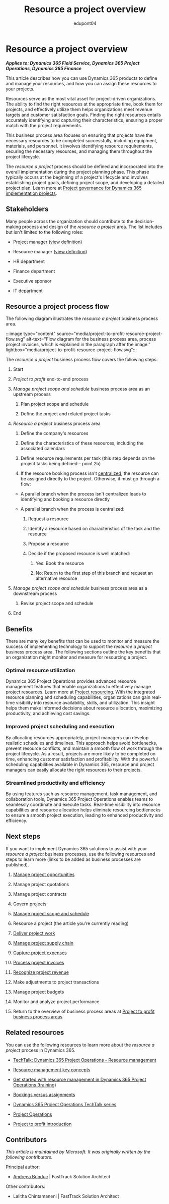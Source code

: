 ﻿---
title: Resource a project overview
description: Learn how you can use Dynamics 365 products to support the organization's business processes to resource projects.
ms.date: 07/25/2023
ms.topic: conceptual
author: edupont04
ms.author: abunduc
---

# Resource a project overview

***Applies to: Dynamics 365 Field Service, Dynamics 365 Project Operations, Dynamics 365 Finance***

This article describes how you can use Dynamics 365 products to define and manage your resources, and how you can assign these resources to your projects.

Resources serve as the most vital asset for project-driven organizations. The ability to find the right resources at the appropriate time, book them for projects, and effectively utilize them helps organizations meet revenue targets and customer satisfaction goals. Finding the right resources entails accurately identifying and capturing their characteristics, ensuring a proper match with the project requirements.

This business process area focuses on ensuring that projects have the necessary resources to be completed successfully, including equipment, materials, and personnel. It involves identifying resource requirements, securing the necessary resources, and managing them throughout the project lifecycle.

The *resource a project* process should be defined and incorporated into the overall implementation during the project planning phase. This phase typically occurs at the beginning of a project's lifecycle and involves establishing project goals, defining project scope, and developing a detailed project plan. Learn more at [Project governance for Dynamics 365 implementation projects](../implementation-guide/project-governance.md).

## Stakeholders 

Many people across the organization should contribute to the decision-making process and design of the *resource a project* area. The list includes but isn't limited to the following roles:

- Project manager ([view definition](glossary.md#project-manager))  

- Resource manager ([view definition](glossary.md#resource-manager))  

- HR department

- Finance department

- Executive sponsor

- IT department

## Resource a project process flow 

The following diagram illustrates the *resource a project* business process area.

:::image type="content" source="media/project-to-profit-resource-project-flow.svg" alt-text="Flow diagram for the business process area, process project invoices, which is explained in the paragraph after the image." lightbox="media/project-to-profit-resource-project-flow.svg":::

The *resource a project* business process flow covers the following steps:

1.  Start

2.  *Project to profit* end-to-end process

3.  *Manage project scope and schedule* business process area as an upstream process

    1.  Plan project scope and schedule

    2.  Define the project and related project tasks

4.  *Resource a project* business process area

    1.  Define the company's resources

    2.  Define the characteristics of these resources, including the associated calendars

    3.  Define resource requirements per task (this step depends on the project tasks being defined – point 2b)

    4.  If the resource booking process isn't [centralized](glossary.md#centralized-resource-allocation), the resource can be assigned directly to the project. Otherwise, it must go through a flow:

    - A parallel branch when the process isn't centralized leads to identifying and booking a resource directly

    - A parallel branch when the process is centralized:

      1.  Request a resource

      2.  Identify a resource based on characteristics of the task and the resource

      3.  Propose a resource

      4.  Decide if the proposed resource is well matched:

          1.  Yes: Book the resource

          2.  No: Return to the first step of this branch and request an alternative resource

5. *Manage project scope and schedule* business process area as a downstream process

    1.  Revise project scope and schedule

6. End

## Benefits

There are many key benefits that can be used to monitor and measure the success of implementing technology to support the *resource a project* business process area. The following sections outline the key benefits that an organization might monitor and measure for resourcing a project.

### Optimal resource utilization

Dynamics 365 Project Operations provides advanced resource management features that enable organizations to effectively manage project resources. Learn more at [Project resourcing](/dynamics365/project-operations/prod-pma/project-resourcing). With the integrated resource planning and scheduling capabilities, organizations can gain real-time visibility into resource availability, skills, and utilization. This insight helps them make informed decisions about resource allocation, maximizing productivity, and achieving cost savings.

### Improved project scheduling and execution

By allocating resources appropriately, project managers can develop realistic schedules and timelines. This approach helps avoid bottlenecks, prevent resource conflicts, and maintain a smooth flow of work through the project lifecycle. As a result, projects are more likely to be completed on time, enhancing customer satisfaction and profitability. With the powerful scheduling capabilities available in Dynamics 365, resource and project managers can easily allocate the right resources to their projects.

### Streamlined productivity and efficiency

By using features such as resource management, task management, and collaboration tools, Dynamics 365 Project Operations enables teams to seamlessly coordinate and execute tasks. Real-time visibility into resource capabilities and resource allocation helps eliminate resourcing bottlenecks to ensure a smooth project execution, leading to enhanced productivity and efficiency.

## Next steps

If you want to implement Dynamics 365 solutions to assist with your *resource a project* business processes, use the following resources and steps to learn more (links to be added as business processes are published).

1. [Manage project opportunities](project-to-profit-manage-project-opportunities-overview.md)   

2. Manage project quotations

3. Manage project contracts

4. Govern projects

5. [Manage project scope and schedule](project-to-profit-manage-project-scope-schedule-overview.md)  

6. Resource a project (the article you're currently reading)  

7. [Deliver project work](project-to-profit-deliver-project-work.md)  

8. [Manage project supply chain](project-to-profit-manage-project-supply-chain-overview.md)  

9. [Capture project expenses](project-to-profit-capture-project-expenses-overview.md)

10. [Process project invoices](project-to-profit-process-project-invoices-overview.md)  

11. [Recognize project revenue](project-to-profit-recognize-project-revenue.md)  

12. Make adjustments to project transactions

13. Manage project budgets

14. Monitor and analyze project performance

15. Return to the overview of business process areas at [Project to profit business process areas](project-to-profit-areas.md)   

## Related resources

You can use the following resources to learn more about the *resource a project* process in Dynamics 365.

- [TechTalk: Dynamics 365 Project Operations - Resource management](https://community.dynamics.com/blogs/post/?postid=fdaa2beb-cb26-48ec-b13f-a618feba595e)  

- [Resource management key concepts](/dynamics365/project-operations/resource-management/resource-management-key-concepts)  

- [Get started with resource management in Dynamics 365 Project Operations (training)](/training/modules/get-started-project-resource-management/)  

- [Bookings versus assignments](/dynamics365/project-operations/resource-management/booking-vs-assignment)  

- [Dynamics 365 Project Operations TechTalk series](https://community.dynamics.com/blogs/post/?postid=a18d2afb-428f-420d-829b-2fd5820132a6)  

- [Project Operations](https://dynamics.microsoft.com/en-us/project-operations/overview/)  

- [Project to profit introduction](/dynamics365/guidance/business-processes/project-to-profit-introduction)  

<!-- ## Tags

*Industries:* Agriculture (01-09), Mining (10-14), Construction (15-17), Manufacturing (20-39), Transportation and Public Utilities (40-49), Wholesale Trade (50-51), Retail Trade (52-59), Finance, Insurance, Real Estate (60-67), Services (70-89), Public Administration (91-99)

*Stakeholders:* Executive Sponsor, Finance, Human Resources, IT, Project Management

*Products:* Dynamics 365 Field Service, Dynamics 365 Project Operations, Dynamics 365 Finance -->

## Contributors

*This article is maintained by Microsoft. It was originally written by the following contributors.*

Principal author:

- [Andreea Bunduc](https://www.linkedin.com/in/andreeabunduc/) | FastTrack Solution Architect

Other contributors:

- Lalitha Chintamaneni | FastTrack Solution Architect
